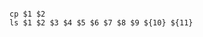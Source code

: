 <!-- usedin: [ _includes/_inlines/AddOns/common/add-ins-jobs/add-ins-jobs_notation-v1.md] -->

```

cp $1 $2
ls $1 $2 $3 $4 $5 $6 $7 $8 $9 ${10} ${11}

```

